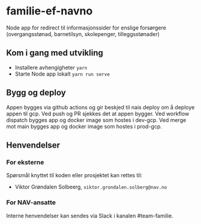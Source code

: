 # familie-ef-navno

Node app for redirect til informasjonssider for enslige forsørgere (overgangsstønad, barnetilsyn, skolepenger, tilleggsstønader)

## Kom i gang med utvikling
* Installere avhengigheter `yarn`
* Starte Node app lokalt `yarn run serve`

## Bygg og deploy
Appen bygges via github actions og gir beskjed til nais deploy om å deploye appen til gcp. Ved push og PR sjekkes det at appen bygger. Ved workflow dispatch bygges app og docker image som hostes i dev-gcp. Ved merge mot main bygges app og docker image som hostes i prod-gcp.

## Henvendelser

### For eksterne
Spørsmål knyttet til koden eller prosjektet kan rettes til:

* Viktor Grøndalen Solbeerg, `viktor.grondalen.solberg@nav.no`

### For NAV-ansatte
Interne henvendelser kan sendes via Slack i kanalen #team-familie.